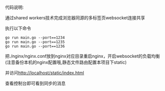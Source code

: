 代码说明:

通过shared workers技术完成浏览器同源的多标签页websocket连接共享

执行以下命令

```
go run main.go --port==1234
go run main.go --port==1235
go run main.go --port==1236
```
把./nginx/nginx.conf放到nginx对应目录重启nginx，开启websocket的负载均衡
(注意备份本机的nginx配置哦,静态文件路由配置本项目下static)

并访问[http://localhost/static/index.html](http://localhost/static/index.html)

查看控制台即可看到同步的消息
